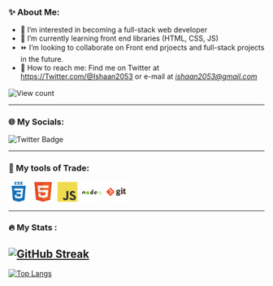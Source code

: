 ### :sparkles: About Me:
- 👀 I’m interested in becoming a full-stack web developer
- 🌱 I’m currently learning front end libraries (HTML, CSS, JS)
- ⏩ I’m looking to collaborate on Front end prjoects and full-stack projects in the future.
- 📧 How to reach me: Find me on Twitter at https://Twitter.com/@Ishaan2053 or e-mail at <i>ishaan2053@gmail.com</i>
<img src="https://komarev.com/ghpvc/?username=Ishaan2053&style=flat-square&color=blue" alt="View count" align="center">

---

### 🌐 My Socials:
<div id="badges>
  <img src="https://img.shields.io/badge/LinkedIn-blue?style=for-the-badge&logo=linkedin&logoColor=white" alt="LinkedIn Badge"/>
  <img src="https://img.shields.io/badge/Twitter-blue?style=for-the-badge&logo=twitter&logoColor=white" alt="Twitter Badge"/>
  </div>

---
                                                                                                       
### 🧰 My tools of Trade:                                             
<div>
  <img src="https://github.com/devicons/devicon/blob/master/icons/css3/css3-plain-wordmark.svg"  title="CSS3" alt="CSS" width="40" height="40"/>&nbsp;
  <img src="https://github.com/devicons/devicon/blob/master/icons/html5/html5-original.svg" title="HTML5" alt="HTML" width="40" height="40"/>&nbsp;
  <img src="https://github.com/devicons/devicon/blob/master/icons/javascript/javascript-original.svg" title="JavaScript" alt="JavaScript" width="40" height="40"/>&nbsp;
  <img src="https://github.com/devicons/devicon/blob/master/icons/nodejs/nodejs-original-wordmark.svg" title="NodeJS" alt="NodeJS" width="40" height="40"/>&nbsp;
  <img src="https://github.com/devicons/devicon/blob/master/icons/git/git-original-wordmark.svg" title="Git" **alt="Git" width="40" height="40"/>
</div>                                                                                                       

---
                                                                                                                                                        
### :fire: My Stats :
[![GitHub Streak](http://github-readme-streak-stats.herokuapp.com?user=Ishaan2053&theme=tokyonight&hide_border=true&stroke=D6DD1A&fire=FFF92D&dates=DDDDDD)](https://git.io/streak-stats)
---
                                                                                                       
[![Top Langs](https://github-readme-stats.vercel.app/api/top-langs/?username=Ishaan2053&layout=compact&theme=vision-friendly-dark)](https://github.com/anuraghazra/github-readme-stats)                                                                                             

